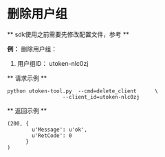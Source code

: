 

# 删除用户组

\*\* sdk使用之前需要先修改配置文件，参考[](/management_monitor/utoken/sdk/prerequisites)
\*\*

**例：** 删除用户组：

1.  用户组ID： utoken-nlc0zj

\*\* 请求示例 \*\*

    python utoken-tool.py  --cmd=delete_client      \
                      --client_id=utoken-nlc0zj

\*\* 返回示例 \*\*

    (200, {
            u'Message': u'ok', 
            u'RetCode': 0
          }
    )
